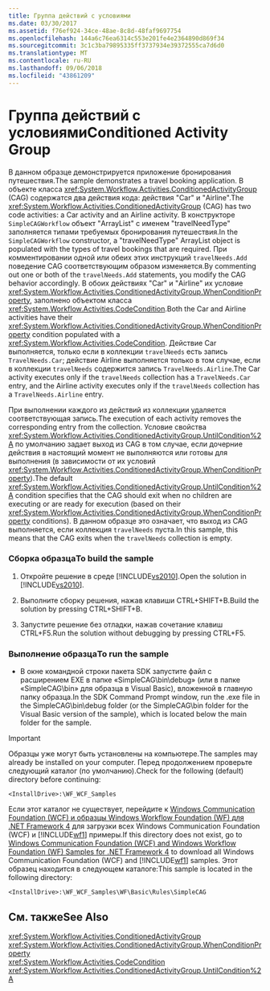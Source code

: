 ```yaml
---
title: Группа действий с условиями
ms.date: 03/30/2017
ms.assetid: f76ef924-34ce-48ae-8c8d-48faf9697754
ms.openlocfilehash: 144a6c76ea6314c553e201fe4e2364890d869f34
ms.sourcegitcommit: 3c1c3ba79895335ff3737934e39372555ca7d6d0
ms.translationtype: MT
ms.contentlocale: ru-RU
ms.lasthandoff: 09/06/2018
ms.locfileid: "43861209"
---
```

# <a name="conditioned-activity-group"></a><span data-ttu-id="d4d7d-102">Группа действий с условиями</span><span class="sxs-lookup"><span data-stu-id="d4d7d-102">Conditioned Activity Group</span></span>
<span data-ttu-id="d4d7d-103">В данном образце демонстрируется приложение бронирования путешествия.</span><span class="sxs-lookup"><span data-stu-id="d4d7d-103">The sample demonstrates a travel booking application.</span></span> <span data-ttu-id="d4d7d-104">В объекте класса <xref:System.Workflow.Activities.ConditionedActivityGroup> (CAG) содержатся два действия кода: действия "Car" и "Airline".</span><span class="sxs-lookup"><span data-stu-id="d4d7d-104">The <xref:System.Workflow.Activities.ConditionedActivityGroup> (CAG) has two code activities: a Car activity and an Airline activity.</span></span> <span data-ttu-id="d4d7d-105">В конструкторе `SimpleCAGWorkflow` объект "ArrayList" с именем "travelNeedType" заполняется типами требуемых бронирования путешествия.</span><span class="sxs-lookup"><span data-stu-id="d4d7d-105">In the `SimpleCAGWorkflow` constructor, a "travelNeedType" ArrayList object is populated with the types of travel bookings that are required.</span></span> <span data-ttu-id="d4d7d-106">При комментировании одной или обеих этих инструкций `travelNeeds.Add` поведение CAG соответствующим образом изменяется.</span><span class="sxs-lookup"><span data-stu-id="d4d7d-106">By commenting out one or both of the `travelNeeds.Add` statements, you modify the CAG behavior accordingly.</span></span> <span data-ttu-id="d4d7d-107">В обоих действиях "Car" и "Airline" их условие <xref:System.Workflow.Activities.ConditionedActivityGroup.WhenConditionProperty>, заполнено объектом класса <xref:System.Workflow.Activities.CodeCondition>.</span><span class="sxs-lookup"><span data-stu-id="d4d7d-107">Both the Car and Airline activities have their <xref:System.Workflow.Activities.ConditionedActivityGroup.WhenConditionProperty> condition populated with a <xref:System.Workflow.Activities.CodeCondition>.</span></span> <span data-ttu-id="d4d7d-108">Действие Car выполняется, только если в коллекции `travelNeeds` есть запись `TravelNeeds.Car`; действие Airline выполняется только в том случае, если в коллекции `travelNeeds` содержится запись `TravelNeeds.Airline`.</span><span class="sxs-lookup"><span data-stu-id="d4d7d-108">The Car activity executes only if the `travelNeeds` collection has a `TravelNeeds.Car` entry, and the Airline activity executes only if the `travelNeeds` collection has a `TravelNeeds.Airline` entry.</span></span>  
  
 <span data-ttu-id="d4d7d-109">При выполнении каждого из действий из коллекции удаляется соответствующая запись.</span><span class="sxs-lookup"><span data-stu-id="d4d7d-109">The execution of each activity removes the corresponding entry from the collection.</span></span> <span data-ttu-id="d4d7d-110">Условие свойства <xref:System.Workflow.Activities.ConditionedActivityGroup.UntilCondition%2A> по умолчанию задает выход из CAG в том случае, если дочерние действия в настоящий момент не выполняются или готовы для выполнения (в зависимости от их условий <xref:System.Workflow.Activities.ConditionedActivityGroup.WhenConditionProperty>).</span><span class="sxs-lookup"><span data-stu-id="d4d7d-110">The default <xref:System.Workflow.Activities.ConditionedActivityGroup.UntilCondition%2A> condition specifies that the CAG should exit when no children are executing or are ready for execution (based on their <xref:System.Workflow.Activities.ConditionedActivityGroup.WhenConditionProperty> conditions).</span></span> <span data-ttu-id="d4d7d-111">В данном образце это означает, что выход из CAG выполняется, если коллекция `travelNeeds` пуста.</span><span class="sxs-lookup"><span data-stu-id="d4d7d-111">In this sample, this means that the CAG exits when the `travelNeeds` collection is empty.</span></span>  
  
### <a name="to-build-the-sample"></a><span data-ttu-id="d4d7d-112">Сборка образца</span><span class="sxs-lookup"><span data-stu-id="d4d7d-112">To build the sample</span></span>  
  
1.  <span data-ttu-id="d4d7d-113">Откройте решение в среде [!INCLUDE[vs2010](../../../../includes/vs2010-md.md)].</span><span class="sxs-lookup"><span data-stu-id="d4d7d-113">Open the solution in [!INCLUDE[vs2010](../../../../includes/vs2010-md.md)].</span></span>  
  
2.  <span data-ttu-id="d4d7d-114">Выполните сборку решения, нажав клавиши CTRL+SHIFT+B.</span><span class="sxs-lookup"><span data-stu-id="d4d7d-114">Build the solution by pressing CTRL+SHIFT+B.</span></span>  
  
3.  <span data-ttu-id="d4d7d-115">Запустите решение без отладки, нажав сочетание клавиш CTRL+F5.</span><span class="sxs-lookup"><span data-stu-id="d4d7d-115">Run the solution without debugging by pressing CTRL+F5.</span></span>  
  
### <a name="to-run-the-sample"></a><span data-ttu-id="d4d7d-116">Выполнение образца</span><span class="sxs-lookup"><span data-stu-id="d4d7d-116">To run the sample</span></span>  
  
-   <span data-ttu-id="d4d7d-117">В окне командной строки пакета SDK запустите файл с расширением EXE в папке «SimpleCAG\bin\debug» (или в папке «SimpleCAG\bin» для образца в Visual Basic), вложенной в главную папку образца.</span><span class="sxs-lookup"><span data-stu-id="d4d7d-117">In the SDK Command Prompt window, run the .exe file in the SimpleCAG\bin\debug folder (or the SimpleCAG\bin folder for the Visual Basic version of the sample), which is located below the main folder for the sample.</span></span>  
  
> [!IMPORTANT]
>  <span data-ttu-id="d4d7d-118">Образцы уже могут быть установлены на компьютере.</span><span class="sxs-lookup"><span data-stu-id="d4d7d-118">The samples may already be installed on your computer.</span></span> <span data-ttu-id="d4d7d-119">Перед продолжением проверьте следующий каталог (по умолчанию).</span><span class="sxs-lookup"><span data-stu-id="d4d7d-119">Check for the following (default) directory before continuing:</span></span>  
>   
>  `<InstallDrive>:\WF_WCF_Samples`  
>   
>  <span data-ttu-id="d4d7d-120">Если этот каталог не существует, перейдите к [Windows Communication Foundation (WCF) и образцы Windows Workflow Foundation (WF) для .NET Framework 4](https://go.microsoft.com/fwlink/?LinkId=150780) для загрузки всех Windows Communication Foundation (WCF) и [!INCLUDE[wf1](../../../../includes/wf1-md.md)] примеры.</span><span class="sxs-lookup"><span data-stu-id="d4d7d-120">If this directory does not exist, go to [Windows Communication Foundation (WCF) and Windows Workflow Foundation (WF) Samples for .NET Framework 4](https://go.microsoft.com/fwlink/?LinkId=150780) to download all Windows Communication Foundation (WCF) and [!INCLUDE[wf1](../../../../includes/wf1-md.md)] samples.</span></span> <span data-ttu-id="d4d7d-121">Этот образец находится в следующем каталоге:</span><span class="sxs-lookup"><span data-stu-id="d4d7d-121">This sample is located in the following directory:</span></span>  
>   
>  `<InstallDrive>:\WF_WCF_Samples\WF\Basic\Rules\SimpleCAG`  
  
## <a name="see-also"></a><span data-ttu-id="d4d7d-122">См. также</span><span class="sxs-lookup"><span data-stu-id="d4d7d-122">See Also</span></span>  
 <xref:System.Workflow.Activities.ConditionedActivityGroup>  
 <xref:System.Workflow.Activities.ConditionedActivityGroup.WhenConditionProperty>  
 <xref:System.Workflow.Activities.CodeCondition>  
 <xref:System.Workflow.Activities.ConditionedActivityGroup.UntilCondition%2A>
